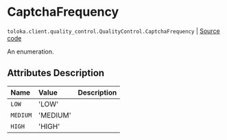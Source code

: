 # CaptchaFrequency
`toloka.client.quality_control.QualityControl.CaptchaFrequency` | [Source code](https://github.com/Toloka/toloka-kit/blob/v0.1.24/src/client/quality_control.py#L56)

An enumeration.

## Attributes Description

| Name | Value | Description |
| :------| :-----------| :----------| 
`LOW`|'LOW'|<p></p>
`MEDIUM`|'MEDIUM'|<p></p>
`HIGH`|'HIGH'|<p></p>
